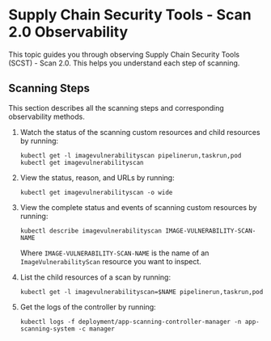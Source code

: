 # Supply Chain Security Tools - Scan 2.0 Observability

This topic guides you through observing Supply Chain Security Tools (SCST) - Scan 2.0. This helps
you understand each step of scanning.

## <a id="steps"></a> Scanning Steps

This section describes all the scanning steps and corresponding observability methods.

1. Watch the status of the scanning custom resources and child resources by running:

   ```console
   kubectl get -l imagevulnerabilityscan pipelinerun,taskrun,pod
   kubectl get imagevulnerabilityscan
   ```

1. View the status, reason, and URLs by running:

   ```console
   kubectl get imagevulnerabilityscan -o wide
   ```

1. View the complete status and events of scanning custom resources by running:

   ```console
   kubectl describe imagevulnerabilityscan IMAGE-VULNERABILITY-SCAN-NAME
   ```

   Where `IMAGE-VULNERABILITY-SCAN-NAME` is the name of an `ImageVulnerabilityScan` resource you
   want to inspect.

1. List the child resources of a scan by running:

   ```console
   kubectl get -l imagevulnerabilityscan=$NAME pipelinerun,taskrun,pod
   ```

1. Get the logs of the controller by running:

   ```console
   kubectl logs -f deployment/app-scanning-controller-manager -n app-scanning-system -c manager
   ```